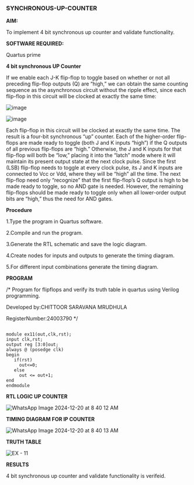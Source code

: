 ### SYNCHRONOUS-UP-COUNTER

**AIM:**

To implement 4 bit synchronous up counter and validate functionality.

**SOFTWARE REQUIRED:**

Quartus prime


**4 bit synchronous UP Counter**

If we enable each J-K flip-flop to toggle based on whether or not all preceding flip-flop outputs (Q) are “high,” we can obtain the same counting sequence as the asynchronous circuit without the ripple effect, since each flip-flop in this circuit will be clocked at exactly the same time:

![image](https://github.com/naavaneetha/SYNCHRONOUS-UP-COUNTER/assets/154305477/d5db3fa0-e413-404c-b80e-b2f39d82e7e8)


![image](https://github.com/naavaneetha/SYNCHRONOUS-UP-COUNTER/assets/154305477/52cb61eb-d04b-442d-810c-31185a68410b)

Each flip-flop in this circuit will be clocked at exactly the same time.
The result is a four-bit synchronous “up” counter. Each of the higher-order flip-flops are made ready to toggle (both J and K inputs “high”) if the Q outputs of all previous flip-flops are “high.”
Otherwise, the J and K inputs for that flip-flop will both be “low,” placing it into the “latch” mode where it will maintain its present output state at the next clock pulse.
Since the first (LSB) flip-flop needs to toggle at every clock pulse, its J and K inputs are connected to Vcc or Vdd, where they will be “high” all the time.
The next flip-flop need only “recognize” that the first flip-flop’s Q output is high to be made ready to toggle, so no AND gate is needed.
However, the remaining flip-flops should be made ready to toggle only when all lower-order output bits are “high,” thus the need for AND gates.

**Procedure**

1.Type the program in Quartus software.

2.Compile and run the program.

3.Generate the RTL schematic and save the logic diagram.

4.Create nodes for inputs and outputs to generate the timing diagram.

5.For different input combinations generate the timing diagram.

**PROGRAM**

/* Program for flipflops and verify its truth table in quartus using Verilog programming. 

Developed by:CHITTOOR SARAVANA MRUDHULA

RegisterNumber:24003790
*/

```

module ex11(out,clk,rst);
input clk,rst;
output reg [3:0]out;
always @ (posedge clk)
begin
   if(rst)
     out<=0;
   else 
     out <= out+1;
end
endmodule

```


**RTL LOGIC UP COUNTER**

![WhatsApp Image 2024-12-20 at 8 40 12 AM](https://github.com/user-attachments/assets/91e7cb81-cee7-4c96-8798-1e50097dd7b0)


**TIMING DIAGRAM FOR IP COUNTER**

![WhatsApp Image 2024-12-20 at 8 40 13 AM](https://github.com/user-attachments/assets/280e452c-ee51-4cab-b2f2-3f98197b91be)


**TRUTH TABLE**

![EX - 11](https://github.com/user-attachments/assets/53da7447-163a-47bd-b3df-bc618c9a806e)


**RESULTS**


 4 bit synchronous up counter and validate functionality is verifeid.
